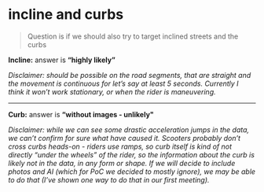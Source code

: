 # incline and curbs

> Question is if we should also try to target inclined streets and the curbs
> 

**Incline:** answer is **“highly likely”**

*Disclaimer: should be possible on the road segments, that are straight and the movement is continuous for let’s say at least 5 seconds. Currently I think it won’t work stationary, or when the rider is maneuvering.*

---

**Curb:** answer is **“without images - unlikely"**

*Disclaimer: while we can see some drastic acceleration jumps in the data, we can’t confirm for sure what have caused it. Scooters probably don’t cross curbs heads-on - riders use ramps, so curb itself is kind of not directly “under the wheels” of the rider, so the information about the curb is likely not in the data, in any form or shape. If we will decide to include photos and AI (which for PoC we decided to mostly ignore), we may be able to do that (I’ve shown one way to do that in our first meeting).*